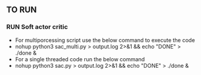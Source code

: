 ## TO RUN

### RUN Soft actor critic
* For multiporcessing script use the below command to execute the code
* nohup python3 sac_multi.py > output.log 2>&1 && echo "DONE" > ./done &
* For a single threaded code run the below command
* nohup python3 sac.py > output.log 2>&1 && echo "DONE" > ./done &
